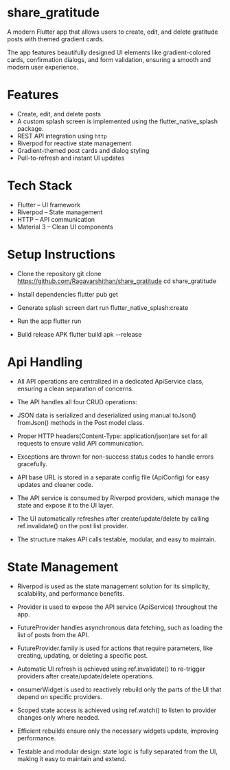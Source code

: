 # share_gratitude


A modern Flutter app that allows users to create, edit, and delete gratitude posts with  themed gradient cards. 

The app features beautifully designed UI elements like gradient-colored cards, 
confirmation dialogs, and form validation, ensuring a smooth and modern user experience.


#  Features

-  Create, edit, and delete posts
- A custom splash screen is implemented using the flutter_native_splash package.
-  REST API integration using `http`
-  Riverpod for reactive state management
-  Gradient-themed post cards and dialog styling
-  Pull-to-refresh and instant UI updates



#  Tech Stack

- Flutter – UI framework
- Riverpod – State management
- HTTP – API communication
- Material 3 – Clean UI components

# Setup Instructions

- Clone the repository
  git clone https://github.com/Ragavarshithan/share_gratitude
  cd share_gratitude

- Install dependencies
  flutter pub get
- Generate splash screen
  dart run flutter_native_splash:create
- Run the app
  flutter run
- Build release APK
  flutter build apk --release

# Api Handling

- All API operations are centralized in a dedicated ApiService class, ensuring a clean separation of concerns.

- The API handles all four CRUD operations:

- JSON data is serialized and deserialized using manual toJson() fromJson() methods in the Post model class.

- Proper HTTP headers(Content-Type: application/json)are set for all requests to ensure valid API communication.

- Exceptions are thrown for non-success status codes to handle errors gracefully.

- API base URL is stored in a separate config file (ApiConfig) for easy updates and cleaner code.

- The API service is consumed by Riverpod providers, which manage the state and expose it to the UI layer.

- The UI automatically refreshes after create/update/delete by calling ref.invalidate() on the post list provider.

- The structure makes API calls testable, modular, and easy to maintain.

# State Management

- Riverpod is used as the state management solution for its simplicity, scalability, and performance benefits.

- Provider is used to expose the API service (ApiService) throughout the app.

- FutureProvider handles asynchronous data fetching, such as loading the list of posts from the API.

- FutureProvider.family is used for actions that require parameters, like creating, updating, or deleting a specific post.

- Automatic UI refresh is achieved using ref.invalidate() to re-trigger providers after create/update/delete operations.

- onsumerWidget is used to reactively rebuild only the parts of the UI that depend on specific providers.

- Scoped state access is achieved using ref.watch() to listen to provider changes only where needed.

- Efficient rebuilds ensure only the necessary widgets update, improving performance.

- Testable and modular design: state logic is fully separated from the UI, making it easy to maintain and extend.
